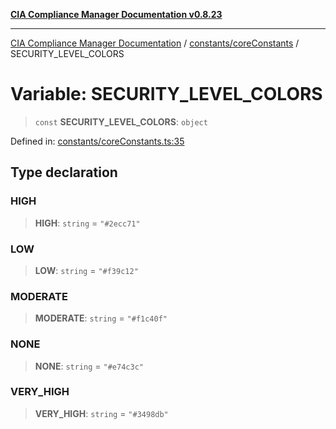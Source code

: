 [**CIA Compliance Manager Documentation v0.8.23**](../../../README.md)

***

[CIA Compliance Manager Documentation](../../../modules.md) / [constants/coreConstants](../README.md) / SECURITY\_LEVEL\_COLORS

# Variable: SECURITY\_LEVEL\_COLORS

> `const` **SECURITY\_LEVEL\_COLORS**: `object`

Defined in: [constants/coreConstants.ts:35](https://github.com/Hack23/cia-compliance-manager/blob/55488ba3ac0003e4435eb3634b6ab6e9b8b05a9b/src/constants/coreConstants.ts#L35)

## Type declaration

### HIGH

> **HIGH**: `string` = `"#2ecc71"`

### LOW

> **LOW**: `string` = `"#f39c12"`

### MODERATE

> **MODERATE**: `string` = `"#f1c40f"`

### NONE

> **NONE**: `string` = `"#e74c3c"`

### VERY\_HIGH

> **VERY\_HIGH**: `string` = `"#3498db"`
